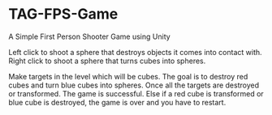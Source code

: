 # TAG-FPS-Game
A Simple First Person Shooter Game using Unity

Left click to shoot a sphere that destroys objects it comes into contact with. Right click to shoot a sphere that turns cubes into spheres.

Make targets in the level which will be cubes. The goal is to destroy red cubes and turn blue cubes into spheres. Once all the targets are destroyed or transformed. The game is successful. Else if a red cube is transformed or blue cube is destroyed, the game is over and you have to restart.
